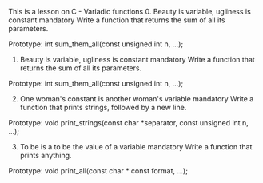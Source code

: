 This is a lesson on C - Variadic functions
0. Beauty is variable, ugliness is constant
mandatory
Write a function that returns the sum of all its parameters.

Prototype: int sum_them_all(const unsigned int n, ...);

1. Beauty is variable, ugliness is constant
mandatory
Write a function that returns the sum of all its parameters.

Prototype: int sum_them_all(const unsigned int n, ...);

2. One woman's constant is another woman's variable
mandatory
Write a function that prints strings, followed by a new line.

Prototype: void print_strings(const char *separator, const unsigned int n, ...);

3. To be is a to be the value of a variable
mandatory
Write a function that prints anything.

Prototype: void print_all(const char * const format, ...);
